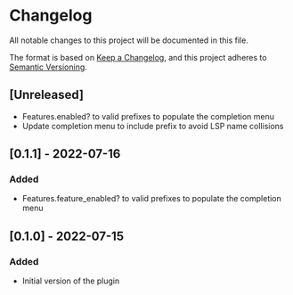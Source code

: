 # Changelog
All notable changes to this project will be documented in this file.

The format is based on [Keep a Changelog](https://keepachangelog.com/en/1.0.0/), and this project
adheres to [Semantic Versioning](https://semver.org/spec/v2.0.0.html).

## [Unreleased]
- Features.enabled? to valid prefixes to populate the completion menu
- Update completion menu to include prefix to avoid LSP name collisions

## [0.1.1] - 2022-07-16
### Added
- Features.feature_enabled? to valid prefixes to populate the completion menu

## [0.1.0] - 2022-07-15
### Added
- Initial version of the plugin
